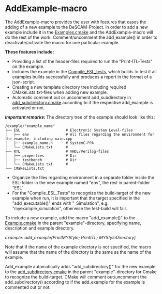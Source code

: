 # AddExample-macro

The AddExample-macro provides the user with features that eases the adding of a new example to the DeSCAM-Project.
In order to add a new example include it in the [Examples.cmake](../Examples.cmake) and the AddExample-macro will do the rest of the work.
Comment/uncomment the add_example() in order to deactivate/activate the macro for one particular example.

**These features include:**
* Providing a list of the header-files required to run the "Print-ITL-Tests" on the example.
* Includes the example in the [Compile_ESL_tests](../../tests/Compile_ESL_Tests), 
which builds to test if all examples builds successfully and produces a report in the format of a json-script.
* Creating a new template directory tree including required CMakeLists.txt-files 
when adding new example.
* Automatic comment out or uncomment add_subdirectory in [add_subdirectory.cmake](../add_subdirectory.cmake) according to if the respective add_example is activated or not.

***Important remarks:***
The directory tree of the example should look like this:

```
/example/"example_name"
├── ESL                     # Electronic System Level-files
│   ├── env                 # All files regarding the environment for the example, including main.cpp
│   ├── example_name.h      # SystemC-PPA
│   └── CMakeLists.txt      #
├── RTL                     # VHDL/Verilog-files
│   ├── properties          # Dir
│   ├── testbench           # Dir
│   └── CMakeLists.txt      # 
└── CMakeLists.txt
```
* Organize the files regarding environment in a separate folder inside the ESL-folder
in the new example named "env", the rest in parent-folder "ESL"
* For the "Compile_ESL_Tests" to recognize the build-target of the new example when run, 
it is important that the target specified in the "add_executable()" ends with  "_Simulation", e.g. "myexample_simulation",
otherwise the test-build will fail.

To include a new example, add the macro "add_example()" to the [Example.cmake](../Example.cmake) in the parent "example"-directory, 
specifying name, description and example directory.

*example: add_example(PrintMYStyle; PrintITL; MYStyleDirectory)*

Note that if the name of the example directory is not specified, 
the macro will assume that the name of the directory is the same as the name of the example.

Add_example automatically adds "add_subdirectory()" for the new example to the [add_subdirectory.cmake](../add_subdirectory.cmake) in the parent "example"-directory
for Cmake to recognize the build-target.
CMake will comment out/uncomment the add_subdirectory() according to if the add_example for the example is commented out or not.
